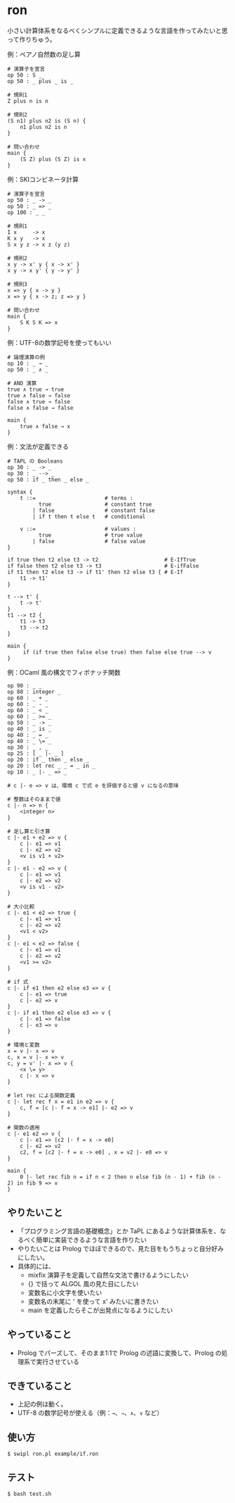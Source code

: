 # ron

小さい計算体系をなるべくシンプルに定義できるような言語を作ってみたいと思って作りちゅう。

例：ペアノ自然数の足し算

```
# 演算子を宣言
op 50 : S _
op 50 : _ plus _ is _
    
# 規則1
Z plus n is n

# 規則2
(S n1) plus n2 is (S n) {
    n1 plus n2 is n
}

# 問い合わせ
main {
    (S Z) plus (S Z) is x
}
```



例：SKIコンビネータ計算
```
# 演算子を宣言
op 50 : _ -> _
op 50 : _ => _
op 100 : _ _

# 規則1
I x     -> x
K x y   -> x
S x y z -> x z (y z)

# 規則2
x y -> x' y { x -> x' }
x y -> x y' { y -> y' }

# 規則3
x => y { x -> y }
x => y { x -> z; z => y }

# 問い合わせ
main {
    S K S K => x
}
```

例：UTF-8の数学記号を使ってもいい
```
# 論理演算の例
op 10 : _ → _
op 50 : _ ∧ _

# AND 演算
true ∧ true → true
true ∧ false → false
false ∧ true → false
false ∧ false → false

main {
    true ∧ false → x
}
```

例：文法が定義できる
```
# TAPL の Booleans
op 30 : _ -> _
op 30 : _ --> _
op 50 : if _ then _ else _

syntax {
    t ::=                      # terms :
          true                 # constant true
        | false                # constant false
        | if t then t else t   # conditional

    v ::=                      # values :
          true                 # true value
        | false                # false value
}

if true then t2 else t3 -> t2                     # E-IfTrue
if false then t2 else t3 -> t3                    # E-ifFalse
if t1 then t2 else t3 -> if t1' then t2 else t3 { # E-If
    t1 -> t1'
}

t --> t' {
    t -> t'
}
t1 --> t2 {
    t1 -> t3
    t3 --> t2
}

main {
     if (if true then false else true) then false else true --> v
}
```

例：OCaml 風の構文でフィボナッチ関数
```
op 90 : _ _
op 80 : integer _
op 60 : _ + _
op 60 : _ - _
op 60 : _ < _
op 60 : _ >= _
op 50 : _ -> _
op 40 : _ is _
op 40 : _ = _
op 40 : _ \= _
op 30 : _ , _
op 25 : [ _ |- _ ]
op 20 : if _ then _ else _
op 20 : let rec _ _ = _ in _
op 10 : _ |- _ => _   

# c |- e => v は、環境 c で式 e を評価すると値 v になるの意味

# 整数はそのままで値
c |- n => n {
    <integer n>
}

# 足し算と引き算
c |- e1 + e2 => v {
    c |- e1 => v1
    c |- e2 => v2
    <v is v1 + v2>
}
c |- e1 - e2 => v {
    c |- e1 => v1
    c |- e2 => v2
    <v is v1 - v2>
}

# 大小比較
c |- e1 < e2 => true {
    c |- e1 => v1
    c |- e2 => v2
    <v1 < v2>
}
c |- e1 < e2 => false {
    c |- e1 => v1
    c |- e2 => v2
    <v1 >= v2>
}

# if 式
c |- if e1 then e2 else e3 => v {
    c |- e1 => true
    c |- e2 => v
}
c |- if e1 then e2 else e3 => v {
    c |- e1 => false
    c |- e3 => v
}

# 環境と変数
x = v |- x => v
c, x = v |- x => v
c, y = v' |- x => v {
    <x \= y>
    c |- x => v
}

# let rec による関数定義
c |- let rec f x = e1 in e2 => v {
    c, f = [c |- f = x -> e1] |- e2 => v
}

# 関数の適用　
c |- e1 e2 => v { 
    c |- e1 => [c2 |- f = x -> e0]
    c |- e2 => v2
    c2, f = [c2 |- f = x -> e0] , x = v2 |- e0 => v
}

main {
    0 |- let rec fib n = if n < 2 then n else fib (n - 1) + fib (n - 2) in fib 9 => v
}
```

## やりたいこと

- 「プログラミング言語の基礎概念」とか TaPL にあるような計算体系を、なるべく簡単に実装できるような言語を作りたい
- やりたいことは Prolog でほぼできるので、見た目をもうちょっと自分好みにしたい。
- 具体的には、
    - mixfix 演算子を定義して自然な文法で書けるようにしたい
    - {} で括って ALGOL 風の見た目にしたい
    - 変数名に小文字を使いたい
    - 変数名の末尾に ' を使って x' みたいに書きたい
    - main を定義したらそこが出発点になるようにしたい

## やっていること

- Prolog でパーズして、そのまま1:1で Prolog の述語に変換して、Prolog の処理系で実行させている

## できていること

- 上記の例は動く。
- UTF-8 の数学記号が使える（例：`→`、`⇒`、`∧`、`∨` など）

## 使い方

```
$ swipl ron.pl example/if.ron
```

## テスト

```
$ bash test.sh
```